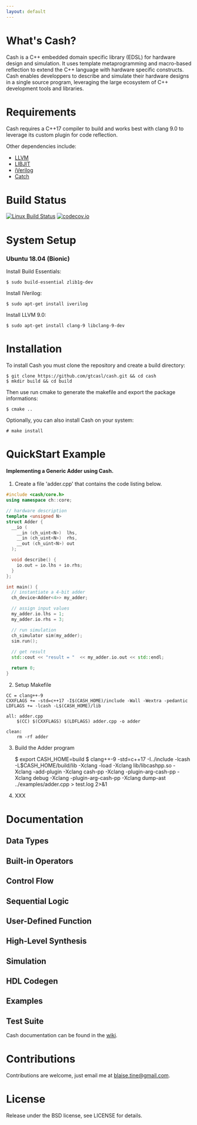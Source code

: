 ```yaml
---
layout: default
---
```


# What's Cash?

Cash is a C++ embedded domain specific library (EDSL) for hardware design and simulation. 
It uses template metaprogramming and macro-based reflection to extend the C++ language with hardware specific constructs. 
Cash enables developpers to describe and simulate their hardware designs in a single source program, leveraging the large ecosystem of C++ development tools and libraries.

# Requirements

Cash requires a C++17 compiler to build and works best with clang 9.0 to leverage its custom plugin for code reflection.

Other dependencies include:

  - [LLVM](https://www.llvm.org)
  - [LIBJIT](https://www.gnu.org/software/libjit)
  - [iVerilog](http://iverilog.icarus.com)
  - [Catch](https://github.com/catchorg/Catch2)

# Build Status

[![Linux Build Status](https://travis-ci.org/gtcasl/cash.png?branch=master)](https://travis-ci.org/gtcasl/cash) 
[![codecov.io](http://codecov.io/github/gtcasl/cash/coverage.svg?branch=master)](http://codecov.io/github/gtcasl/cash?branch=master)

# System Setup

### Ubuntu 18.04 (Bionic)

Install Build Essentials:
    
    $ sudo build-essential zlib1g-dev
    
Install IVerilog:

    $ sudo apt-get install iverilog
    
Install LLVM 9.0:

    $ sudo apt-get install clang-9 libclang-9-dev

# Installation

To install Cash you must clone the repository and create a build directory:

    $ git clone https://github.com/gtcasl/cash.git && cd cash
    $ mkdir build && cd build

Then use run cmake to generate the makefile and export the package informations:

    $ cmake ..

Optionally, you can also install Cash on your system:

    # make install
    
# QuickStart Example

#### Implementing a Generic Adder using Cash.

1. Create a file 'adder.cpp' that contains the code listing below.

```cpp
#include <cash/core.h>
using namespace ch::core;

// hardware description
template <unsigned N>
struct Adder {
  __io (
    __in (ch_uint<N>)  lhs,
    __in (ch_uint<N>)  rhs,
    __out (ch_uint<N>) out
  );

  void describe() {
    io.out = io.lhs + io.rhs;
  }
};

int main() {
  // instantiate a 4-bit adder
  ch_device<Adder<4>> my_adder;

  // assign input values
  my_adder.io.lhs = 1;
  my_adder.io.rhs = 3;

  // run simulation
  ch_simulator sim(my_adder);
  sim.run();
  
  // get result
  std::cout << "result = "  << my_adder.io.out << std::endl;

  return 0;
}
```

2. Setup Makefile

```make
CC = clang++-9
CXXFLAGS += -std=c++17 -I$(CASH_HOME)/include -Wall -Wextra -pedantic
LDFLAGS += -lcash -L$(CASH_HOME)/lib

all: adder.cpp
    $(CC) $(CXXFLAGS) $(LDFLAGS) adder.cpp -o adder

clean:
    rm -rf adder
```

3. Build the Adder program

    $ export CASH_HOME=build
    $ clang++-9 -std=c++17 -I../include -lcash -L$CASH_HOME/build/lib -Xclang -load -Xclang lib/libcashpp.so -Xclang -add-plugin -Xclang cash-pp -Xclang -plugin-arg-cash-pp -Xclang debug -Xclang -plugin-arg-cash-pp -Xclang dump-ast ../examples/adder.cpp > test.log 2>&1

4. XXX

# Documentation

## Data Types

## Built-in Operators

## Control Flow

## Sequential Logic

## User-Defined Function

## High-Level Synthesis

## Simulation

## HDL Codegen

## Examples

## Test Suite

Cash documentation can be found in the [wiki](https://github.com/gtcasl/cash/wiki).

# Contributions

Contributions are welcome, just email me at blaise.tine@gmail.com.

# License

Release under the BSD license, see LICENSE for details.

